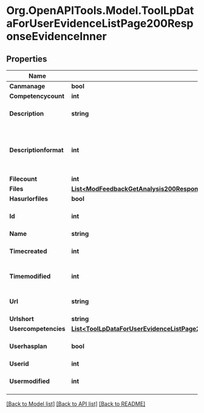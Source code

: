 # Org.OpenAPITools.Model.ToolLpDataForUserEvidenceListPage200ResponseEvidenceInner

## Properties

Name | Type | Description | Notes
------------ | ------------- | ------------- | -------------
**Canmanage** | **bool** | canmanage | [optional] 
**Competencycount** | **int** | competencycount | [optional] 
**Description** | **string** | description | [optional] [default to ""]
**Descriptionformat** | **int** | description format (1 &#x3D; HTML, 0 &#x3D; MOODLE, 2 &#x3D; PLAIN, or 4 &#x3D; MARKDOWN) | [optional] [default to 1]
**Filecount** | **int** | filecount | [optional] 
**Files** | [**List&lt;ModFeedbackGetAnalysis200ResponseItemsdataInnerItemItemfilesInner&gt;**](ModFeedbackGetAnalysis200ResponseItemsdataInnerItemItemfilesInner.md) |  | [optional] 
**Hasurlorfiles** | **bool** | hasurlorfiles | [optional] 
**Id** | **int** | id | [optional] [default to 0]
**Name** | **string** | name | [optional] 
**Timecreated** | **int** | timecreated | [optional] [default to 0]
**Timemodified** | **int** | timemodified | [optional] [default to 0]
**Url** | **string** | url | [optional] [default to ""]
**Urlshort** | **string** | urlshort | [optional] 
**Usercompetencies** | [**List&lt;ToolLpDataForUserEvidenceListPage200ResponseEvidenceInnerUsercompetenciesInner&gt;**](ToolLpDataForUserEvidenceListPage200ResponseEvidenceInnerUsercompetenciesInner.md) |  | [optional] 
**Userhasplan** | **bool** | userhasplan | [optional] [default to null]
**Userid** | **int** | userid | [optional] 
**Usermodified** | **int** | usermodified | [optional] [default to 0]

[[Back to Model list]](../README.md#documentation-for-models) [[Back to API list]](../README.md#documentation-for-api-endpoints) [[Back to README]](../README.md)

